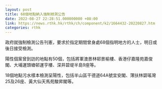```yaml
---
layout: post
title: 68個地點納入強制檢測公告
date: 2022-08-27 22:28:51.000000000 +08:00
link: https://news.rthk.hk/rthk/ch/component/k2/1664432-20220827.htm
categories: rthk
---
```


政府就強制檢測公告刊憲，要求於指定期間曾身處68個指明地方的人士，明日或後日接受檢測。 

陽性個案曾到訪的地點有50個，包括將軍澳景林邨景榆樓、香港仔嘉隆苑嘉俊閣、大埔運頭塘邨運亨樓、深井碧堤半島9座等。

18個地點污水樣本檢測呈陽性，包括半山區干德道64A號宜安閣、薄扶林碧瑤灣25及26座、黃大仙天馬苑駿昇閣等。
